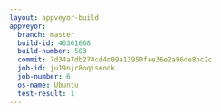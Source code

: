 ```yaml
---
layout: appveyor-build
appveyor:
  branch: master
  build-id: 46361668
  build-number: 583
  commit: 7d34a7db274cd4d09a13950fae36e2a96de8bc2c
  job-id: ju19njr8oqiseodk
  job-number: 6
  os-name: Ubuntu
  test-result: 1
---
```

